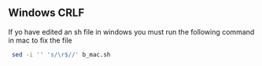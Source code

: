## Windows CRLF
If yo have edited an sh file in windows you must run the following command in mac to fix the file

```bash
 sed -i '' 's/\r$//' b_mac.sh
 ```
 
